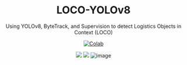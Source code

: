 <div align="center">

# LOCO-YOLOv8
Using YOLOv8, ByteTrack, and Supervision to detect Logistics Objects in Context (LOCO)

</div>

<div align="center">

[![Colab](https://colab.research.google.com/assets/colab-badge.svg)](https://colab.research.google.com/github/tsugg/LOCO-YOLOv8/blob/main/LOCO_YOLOv8.ipynb)

</div>

<div align="center">

![](forklift_aisle_out.gif)
![](forklift_training_out.gif)
![image](https://user-images.githubusercontent.com/48035539/232911087-f2e1ccd5-86d6-4d4a-8d9e-d504703cad1c.png)

</div>
